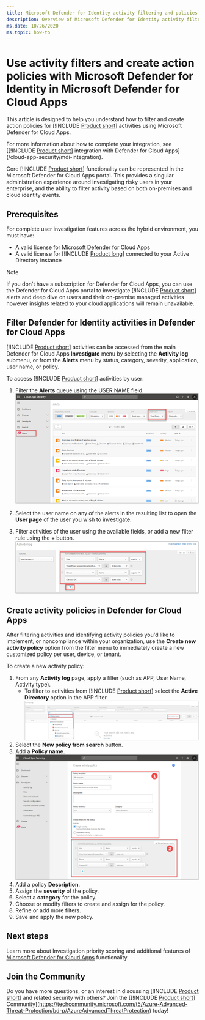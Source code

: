 ```yaml
---
title: Microsoft Defender for Identity activity filtering and policies in Microsoft Defender for Cloud Apps
description: Overview of Microsoft Defender for Identity activity filtering and policies with Microsoft Defender for Cloud Apps.
ms.date: 10/26/2020
ms.topic: how-to
---
```


# Use activity filters and create action policies with Microsoft Defender for Identity in Microsoft Defender for Cloud Apps

This article is designed to help you understand how to filter and create action policies for [!INCLUDE [Product short](includes/product-short.md)] activities using Microsoft Defender for Cloud Apps.

For more information about how to complete your integration, see [[!INCLUDE [Product short](includes/product-short.md)] integration with Defender for Cloud Apps](/cloud-app-security/mdi-integration).

Core [!INCLUDE [Product short](includes/product-short.md)] functionality can be represented in the Microsoft Defender for Cloud Apps portal. This provides a singular administration experience around investigating risky users in your enterprise, and the ability to filter activity based on both on-premises and cloud identity events.

## Prerequisites

For complete user investigation features across the hybrid environment, you must have:

- A valid license for Microsoft Defender for Cloud Apps
- A valid license for [!INCLUDE [Product long](includes/product-long.md)] connected to your Active Directory instance

>[!NOTE]
>If you don't have a subscription for Defender for Cloud Apps, you can use the Defender for Cloud Apps portal to investigate [!INCLUDE [Product short](includes/product-short.md)] alerts and deep dive on users and their on-premise managed activities however insights related to your cloud applications will remain unavailable.

## Filter Defender for Identity activities in Defender for Cloud Apps

[!INCLUDE [Product short](includes/product-short.md)] activities can be accessed from the main Defender for Cloud Apps **Investigate** menu by selecting the **Activity log** submenu, or from the **Alerts** menu by status, category, severity, application, user name, or policy.

To access [!INCLUDE [Product short](includes/product-short.md)] activities by user:

1. Filter the **Alerts** queue using the USER NAME field.
    ![Filter alerts by username.](media/mcas-alerts-queue.png)
1. Select the user name on any of the alerts in the resulting list to open the **User page** of the user you wish to investigate.

1. Filter activities of the user using the available fields, or add a new filter rule using the + button.
    ![Filter activities of the user.](media/mcas-activity-filter.png)

## Create activity policies in Defender for Cloud Apps

After filtering activities and identifying activity policies you'd like to implement, or noncompliance within your organization, use the **Create new activity policy** option from the filter menu to immediately create a new customized policy per user, device, or tenant.

To create a new activity policy:

1. From any **Activity log** page, apply a filter (such as APP, User Name, Activity type).
    - To filter to activities from [!INCLUDE [Product short](includes/product-short.md)] select the **Active Directory** option in the APP filter.
    ![Create new activity policy.](media/mcas-create-new-policy.png)
1. Select the **New policy from search** button.
1. Add a **Policy name**.
    ![Create new activity policy -step 2.](media/mcas-create-policy.png)
1. Add a policy **Description**.
1. Assign the **severity** of the policy.
1. Select a **category** for the policy.
1. Choose or modify filters to create and assign for the policy.
1. Refine or add more filters.
1. Save and apply the new policy.

## Next steps

Learn more about Investigation priority scoring and additional features of [Microsoft Defender for Cloud Apps](/cloud-app-security/) functionality.

## Join the Community

Do you have more questions, or an interest in discussing [!INCLUDE [Product short](includes/product-short.md)] and related security with others? Join the [[!INCLUDE [Product short](includes/product-short.md)] Community](<https://techcommunity.microsoft.com/t5/Azure-Advanced-Threat-Protection/bd-p/AzureAdvancedThreatProtection>) today!
